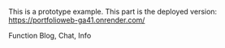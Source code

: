 This is a prototype example.
This part is the deployed version: https://portfolioweb-ga41.onrender.com/


Function 
Blog, Chat, Info
